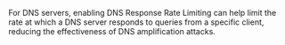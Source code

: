 For DNS servers, enabling DNS Response Rate Limiting can help limit the rate at which a DNS server responds to queries from a specific client, reducing the effectiveness of DNS amplification attacks.